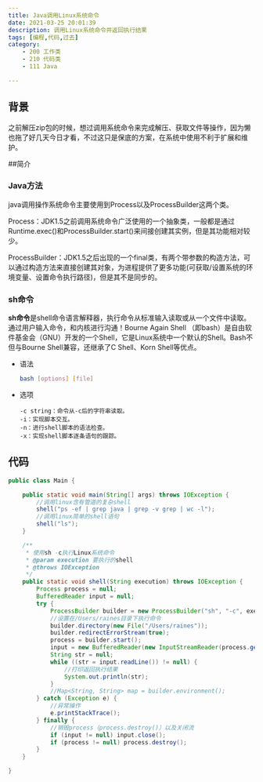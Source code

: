 ```yaml
---
title: Java调用Linux系统命令
date: 2021-03-25 20:01:39
description: 调用Linux系统命令并返回执行结果
tags: [编程,代码,过去]
category:
    - 200 工作类
    - 210 代码类
    - 111 Java

---
```


## 背景

之前解压zip包的时候，想过调用系统命令来完成解压、获取文件等操作，因为懒也拖了好几天今日才看，不过这只是保底的方案，在系统中使用不利于扩展和维护。

##简介

### Java方法

java调用操作系统命令主要使用到Process以及ProcessBuilder这两个类。

Process：JDK1.5之前调用系统命令广泛使用的一个抽象类，一般都是通过Runtime.exec()和ProcessBuilder.start()来间接创建其实例，但是其功能相对较少。

ProcessBuilder：JDK1.5之后出现的一个final类，有两个带参数的构造方法，可以通过构造方法来直接创建其对象，为进程提供了更多功能(可获取/设置系统的环境变量、设置命令执行路径)，但是其不是同步的。

### sh命令

**sh命令**是shell命令语言解释器，执行命令从标准输入读取或从一个文件中读取。通过用户输入命令，和内核进行沟通！Bourne Again Shell （即bash）是自由软件基金会（GNU）开发的一个Shell，它是Linux系统中一个默认的Shell。Bash不但与Bourne Shell兼容，还继承了C Shell、Korn Shell等优点。

- 语法 

  ```sh
  bash [options] [file]
  ```

- 选项 

  ```
  -c string：命令从-c后的字符串读取。
  -i：实现脚本交互。
  -n：进行shell脚本的语法检查。
  -x：实现shell脚本逐条语句的跟踪。
  ```

## 代码

```java
public class Main {

    public static void main(String[] args) throws IOException {
        //调用linux含有管道的复杂shell
        shell("ps -ef | grep java | grep -v grep | wc -l");
        //调用linux简单的shell语句
        shell("ls");
    }

    /**
     * 使用sh -c执行Linux系统命令
     * @param execution 要执行的shell
     * @throws IOException
     */
    public static void shell(String execution) throws IOException {
        Process process = null;
        BufferedReader input = null;
        try {
            ProcessBuilder builder = new ProcessBuilder("sh", "-c", execution);
            //设置在/Users/raines目录下执行命令
            builder.directory(new File("/Users/raines"));
            builder.redirectErrorStream(true);
            process = builder.start();
            input = new BufferedReader(new InputStreamReader(process.getInputStream()));
            String str = null;
            while ((str = input.readLine()) != null) {
                //打印返回执行结果
                System.out.println(str);
            }
            //Map<String, String> map = builder.environment();           //获得进程的环境
        } catch (Exception e) {
            //异常操作
            e.printStackTrace();
        } finally {
            //销毁process（process.destroy()）以及关闭流
            if (input != null) input.close();
            if (process != null) process.destroy();
        }
    }

}

```

